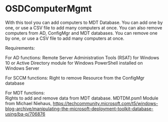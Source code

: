 # OSDComputerMgmt
With this tool you can add computers to MDT Database. You can add one by one, or use a CSV file to add many computers at once.
You can also remove computers from AD, ConfigMgr and MDT databases. You can remove one by one, or use a CSV file to add many computers at once.

Requirements:

For AD functions:
  Remote Server Administration Tools (RSAT) for Windows 10 
  or 
  Active Directory module for Windows PowerShell installed on Windows Server

For SCCM functions:
  Right to remove Resource from the ConfigMgr database


For MDT functions:  
  Rights to add and remove data from MDT database.
  MDTDM.psm1 Module from Michael Niehaus, https://techcommunity.microsoft.com/t5/windows-blog-archive/manipulating-the-microsoft-deployment-toolkit-database-using/ba-p/706876
   

